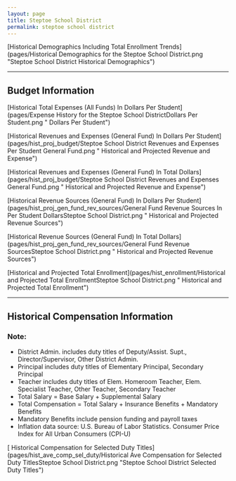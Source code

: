 ```yaml
---
layout: page
title: Steptoe School District
permalink: steptoe school district
---
```



[Historical Demographics Including Total Enrollment Trends](pages/Historical Demographics for the Steptoe School District.png "Steptoe School District Historical Demographics")

___

## Budget Information

[Historical Total Expenses (All Funds) In Dollars Per Student](pages/Expense History for the Steptoe School DistrictDollars Per Student.png " Dollars Per Student")

[Historical Revenues and Expenses (General Fund) In Dollars Per Student](pages/hist_proj_budget/Steptoe School District Revenues and Expenses Per Student General Fund.png " Historical and Projected Revenue and Expense")

[Historical Revenues and Expenses (General Fund) In Total Dollars](pages/hist_proj_budget/Steptoe School District Revenues and Expenses General Fund.png " Historical and Projected Revenue and Expense")

[Historical Revenue Sources (General Fund) In Dollars Per Student](pages/hist_proj_gen_fund_rev_sources/General Fund Revenue Sources In Per Student DollarsSteptoe School District.png " Historical and Projected Revenue Sources")

[Historical Revenue Sources (General Fund) In Total Dollars](pages/hist_proj_gen_fund_rev_sources/General Fund Revenue SourcesSteptoe School District.png " Historical and Projected Revenue Sources")

[Historical and Projected Total Enrollment](pages/hist_enrollment/Historical and Projected Total EnrollmentSteptoe School District.png " Historical and Projected Total Enrollment")


___

## Historical Compensation Information
### Note:
- District Admin. includes duty titles of Deputy/Assist. Supt., Director/Supervisor, Other District Admin.
- Principal includes duty titles of Elementary Principal, Secondary Principal
- Teacher includes duty titles of Elem. Homeroom Teacher, Elem. Specialist Teacher, Other Teacher, Secondary Teacher
- Total Salary = Base Salary + Supplemental Salary
- Total Compensation = Total Salary + Insurance Benefits + Mandatory Benefits
- Mandatory Benefits include pension funding and payroll taxes
- Inflation data source: U.S. Bureau of Labor Statistics. Consumer Price Index for All Urban Consumers (CPI-U)

[ Historical Compensation for Selected Duty Titles](pages/hist_ave_comp_sel_duty/Historical Ave Compensation for Selected Duty TitlesSteptoe School District.png "Steptoe School District Selected Duty Titles")

